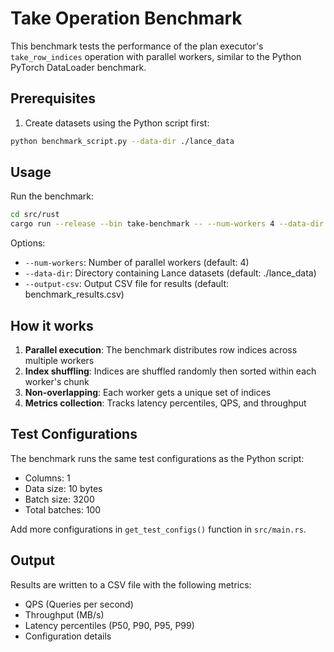 # Take Operation Benchmark

This benchmark tests the performance of the plan executor's `take_row_indices` operation with parallel workers, similar to the Python PyTorch DataLoader benchmark.

## Prerequisites

1. Create datasets using the Python script first:
```bash
python benchmark_script.py --data-dir ./lance_data
```

## Usage

Run the benchmark:
```bash
cd src/rust
cargo run --release --bin take-benchmark -- --num-workers 4 --data-dir ./lance_data
```

Options:
- `--num-workers`: Number of parallel workers (default: 4)
- `--data-dir`: Directory containing Lance datasets (default: ./lance_data)
- `--output-csv`: Output CSV file for results (default: benchmark_results.csv)

## How it works

1. **Parallel execution**: The benchmark distributes row indices across multiple workers
2. **Index shuffling**: Indices are shuffled randomly then sorted within each worker's chunk
3. **Non-overlapping**: Each worker gets a unique set of indices
4. **Metrics collection**: Tracks latency percentiles, QPS, and throughput

## Test Configurations

The benchmark runs the same test configurations as the Python script:
- Columns: 1
- Data size: 10 bytes
- Batch size: 3200
- Total batches: 100

Add more configurations in `get_test_configs()` function in `src/main.rs`.

## Output

Results are written to a CSV file with the following metrics:
- QPS (Queries per second)
- Throughput (MB/s)
- Latency percentiles (P50, P90, P95, P99)
- Configuration details